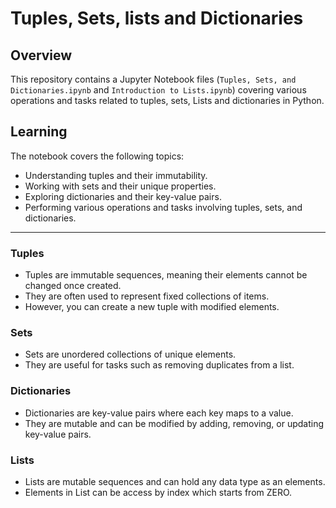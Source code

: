 

# Tuples, Sets, lists and Dictionaries
## Overview

This repository contains a Jupyter Notebook files (`Tuples, Sets, and Dictionaries.ipynb` and `Introduction to Lists.ipynb`) covering various operations and tasks related to tuples, sets, Lists and dictionaries in Python.
## Learning
The notebook covers the following topics:

- Understanding tuples and their immutability.
- Working with sets and their unique properties.
- Exploring dictionaries and their key-value pairs.
- Performing various operations and tasks involving tuples, sets, and dictionaries.
---
### Tuples
- Tuples are immutable sequences, meaning their elements cannot be changed once created.
- They are often used to represent fixed collections of items.
- However, you can create a new tuple with modified elements.

### Sets
- Sets are unordered collections of unique elements.
- They are useful for tasks such as removing duplicates from a list.

### Dictionaries
- Dictionaries are key-value pairs where each key maps to a value.
- They are mutable and can be modified by adding, removing, or updating key-value pairs.
### Lists 
- Lists are mutable sequences and can hold any data type as an elements.
- Elements in List can be access by index which starts from ZERO.


